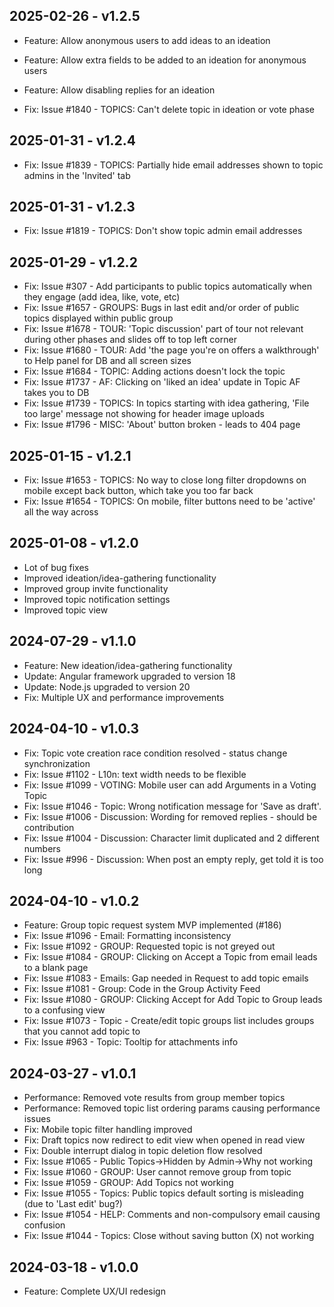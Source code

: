 ## 2025-02-26 - v1.2.5
  * Feature: Allow anonymous users to add ideas to an ideation
  * Feature: Allow extra fields to be added to an ideation for anonymous users
  * Feature: Allow disabling replies for an ideation

  * Fix: Issue #1840 - TOPICS: Can't delete topic in ideation or vote phase

## 2025-01-31 - v1.2.4
  * Fix: Issue #1839 - TOPICS: Partially hide email addresses shown to topic admins in the 'Invited' tab

## 2025-01-31 - v1.2.3
  * Fix: Issue #1819 - TOPICS: Don't show topic admin email addresses

## 2025-01-29 - v1.2.2
  * Fix: Issue #307 - Add participants to public topics automatically when they engage (add idea, like, vote, etc)
  * Fix: Issue #1657 - GROUPS: Bugs in last edit and/or order of public topics displayed within public group
  * Fix: Issue #1678 - TOUR: 'Topic discussion' part of tour not relevant during other phases and slides off to top left corner
  * Fix: Issue #1680 - TOUR: Add 'the page you're on offers a walkthrough' to Help panel for DB and all screen sizes
  * Fix: Issue #1684 - TOPIC: Adding actions doesn't lock the topic
  * Fix: Issue #1737 - AF: Clicking on 'liked an idea' update in Topic AF takes you to DB
  * Fix: Issue #1739 - TOPICS: In topics starting with idea gathering, 'File too large' message not showing for header image uploads
  * Fix: Issue #1796 - MISC: 'About' button broken - leads to 404 page

## 2025-01-15 - v1.2.1
  * Fix: Issue #1653 - TOPICS: No way to close long filter dropdowns on mobile except back button, which take you too far back
  * Fix: Issue #1654 - TOPICS: On mobile, filter buttons need to be 'active' all the way across

## 2025-01-08 - v1.2.0
  * Lot of bug fixes
  * Improved ideation/idea-gathering functionality
  * Improved group invite functionality
  * Improved topic notification settings
  * Improved topic view

## 2024-07-29 - v1.1.0
  * Feature: New ideation/idea-gathering functionality
  * Update: Angular framework upgraded to version 18
  * Update: Node.js upgraded to version 20
  * Fix: Multiple UX and performance improvements

## 2024-04-10 - v1.0.3
  * Fix: Topic vote creation race condition resolved - status change synchronization
  * Fix: Issue #1102 - L10n: text width needs to be flexible
  * Fix: Issue #1099 - VOTING: Mobile user can add Arguments in a Voting Topic
  * Fix: Issue #1046 - Topic: Wrong notification message for 'Save as draft'.
  * Fix: Issue #1006 - Discussion: Wording for removed replies - should be contribution
  * Fix: Issue #1004 - Discussion: Character limit duplicated and 2 different numbers
  * Fix: Issue #996 - Discussion: When post an empty reply, get told it is too long

## 2024-04-10 - v1.0.2
  * Feature: Group topic request system MVP implemented (#186)
  * Fix: Issue #1096 - Email: Formatting inconsistency
  * Fix: Issue #1092 - GROUP: Requested topic is not greyed out
  * Fix: Issue #1084 - GROUP: Clicking on Accept a Topic from email leads to a blank page
  * Fix: Issue #1083 - Emails: Gap needed in Request to add topic emails
  * Fix: Issue #1081 - Group: Code in the Group Activity Feed
  * Fix: Issue #1080 - GROUP: Clicking Accept for Add Topic to Group leads to a confusing view
  * Fix: Issue #1073 - Topic - Create/edit topic groups list includes groups that you cannot add topic to
  * Fix: Issue #963 - Topic: Tooltip for attachments info

## 2024-03-27 - v1.0.1
  * Performance: Removed vote results from group member topics
  * Performance: Removed topic list ordering params causing performance issues
  * Fix: Mobile topic filter handling improved
  * Fix: Draft topics now redirect to edit view when opened in read view
  * Fix: Double interrupt dialog in topic deletion flow resolved
  * Fix: Issue #1065 - Public Topics->Hidden by Admin->Why not working
  * Fix: Issue #1060 - GROUP: User cannot remove group from topic
  * Fix: Issue #1059 - GROUP: Add Topics not working
  * Fix: Issue #1055 - Topics: Public topics default sorting is misleading (due to 'Last edit' bug?)
  * Fix: Issue #1054 - HELP: Comments and non-compulsory email causing confusion
  * Fix: Issue #1044 - Topics: Close without saving button (X) not working

## 2024-03-18 - v1.0.0
  * Feature: Complete UX/UI redesign
